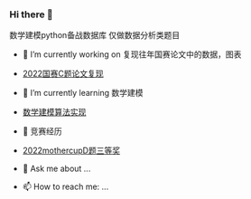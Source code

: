 ### Hi there 👋
数学建模python备战数据库
仅做数据分析类题目



- 🔭 I’m currently working on 复现往年国赛论文中的数据，图表
-   [2022国赛C题论文复现](https://github.com/WindowBird/MathModel-with-python/tree/a524059d85a514793ff3dfccea017e4b913560ea/C%E9%A2%98)

- 🌱 I’m currently learning 数学建模
-   [数学建模算法实现](https://github.com/WindowBird/MathModel-with-python/tree/e5efea19de5948718b1f9d19e014ec76c212fc73/1a%E6%95%B0%E5%AD%A6%E5%BB%BA%E6%A8%A1%E5%9B%BD%E8%B5%9B%E7%AE%97%E6%B3%95%E5%BA%93)
- 🤔 竞赛经历
-    [2022mothercupD题三等奖](https://github.com/WindowBird/MathModel-with-python/tree/d4b974008024290fa61f411da0abbe03b06d9963/2023%E5%B9%B4MathorCup%E9%AB%98%E6%A0%A1%E6%95%B0%E5%AD%A6%E5%BB%BA%E6%A8%A1%E6%8C%91%E6%88%98%E8%B5%9B%E8%B5%9B%E9%A2%98)
- 💬 Ask me about ...
- 📫 How to reach me: ...



